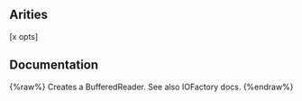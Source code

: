 ## Arities
[x opts]

## Documentation
{%raw%}
Creates a BufferedReader. See also IOFactory docs.
{%endraw%}
